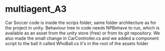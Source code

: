 # multiagent_A3

Car Soccer code is inside the scrips folder, same folder architecture as for the project in unity. Behaviour tree in code needs NPBehave to run, which is available as an asset from the unity store (free) or from its git repository. We also made the small change in CarController.cs and we added a component script to the ball it called WhoBall.cs it's in the root of the assets folder
